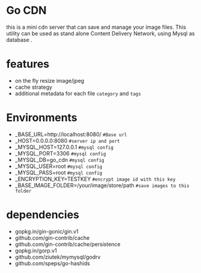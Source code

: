 # Go CDN
this is a mini cdn server that can save and manage your image files.
This utility can be used as stand alone Content Delivery Network, using Mysql as database .

# features
  - on the fly resize image/jpeg
  - cache strategy
  - additional metadata for each file `category` and `tags`
  
# Environments
   - _BASE_URL=http://localhost:8080/ `#Base url`
   - _HOST=0.0.0.0:8080 `#server ip and port`
   - _MYSQL_HOST=127.0.0.1  `#mysql config`
   - _MYSQL_PORT=3306 `#mysql config`
   - _MYSQL_DB=go_cdn `#mysql config`
   - _MYSQL_USER=root `#mysql config`
   - _MYSQL_PASS=root `#mysql config`
   - _ENCRYPTION_KEY=TESTKEY `#encrypt image id with this key`
   - _BASE_IMAGE_FOLDER=/your/image/store/path `#save images to this folder`
   

# dependencies

   - gopkg.in/gin-gonic/gin.v1
   - github.com/gin-contrib/cache
   - github.com/gin-contrib/cache/persistence
   - gopkg.in/gorp.v1
   - github.com/ziutek/mymysql/godrv
   - github.com/speps/go-hashids